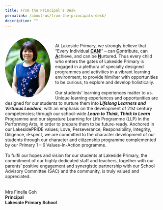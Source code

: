 ```yaml
---
title: From the Principal's Desk
permalink: /about-us/from-the-principals-desk/
description: ""
---
```

<br>

<div><img src="/images/Home/Mrs%20Finella%20Goh.png" alt="Mrs Goh.png" style="width: 148px; height: 193px; float: left; margin-right: 15px;"><br>
</div>

<div>At Lakeside Primary, we strongly believe that “Every Individual <b><u>CAN</u></b>!” – can <b><u>C</u></b>ontribute, can <b><u>A</u></b>chieve, and can be <b><u>N</u></b>urtured. Thus every child who enters the gates of Lakeside Primary is engaged in a plethora of specially designed programmes and activities in a vibrant learning environment, to provide him/her with opportunities to be curious, to explore and develop holistically.
</div>
<div><br>
</div>
<div>Our students’ learning experiences matter to us. Unique learning experiences and opportunities are designed for our students to nurture them into <b><i>Lifelong Learners and Virtuous Leaders</i></b>, with an emphasis on the development of 21st century competencies; through our school-wide <b><i>Learn to Think, Think to Learn</i></b> Programme and our signature Learning for Life Programme (LLP) in the Performing Arts, in order to prepare them to be future-ready. Anchored in our LakesidePRIDE values; Love, Perseverance, Responsibility, Integrity, Diligence, rEspect, we are committed to the character development of our students through our character and citizenship programme complemented by our Primary 1 – 6 Values-In-Action programme.
</div>
<div><br>
</div>
<div>To fulfil our hopes and vision for our students at Lakeside Primary, the commitment of our highly dedicated staff and teachers, together with our parents’ positive engagement and synergistic partnership with our School Advisory Committee (SAC) and the community, is truly valued and appreciated.
</div>
<div><br>
</div>
<div>
</div>
<div><br>
</div>
<div>Mrs Finella Goh
</div>
<div><b>Principal</b>
</div>
<div><b>Lakeside Primary School
</b>
</div>
</div>